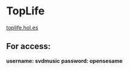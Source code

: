 # TopLife

[toplife.hol.es](http://toplife.hol.es/public/)

For access:
--------------

**username: svdmusic**
**password: opensesame**